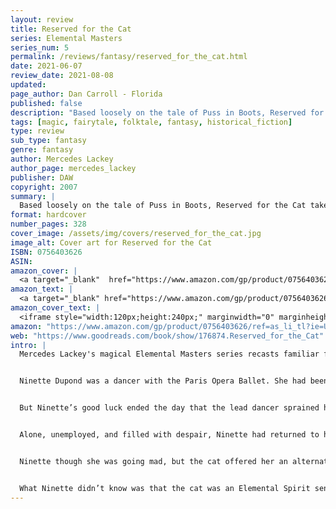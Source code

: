 ```yaml
---
layout: review
title: Reserved for the Cat
series: Elemental Masters
series_num: 5
permalink: /reviews/fantasy/reserved_for_the_cat.html
date: 2021-06-07
review_date: 2021-08-08
updated: 
page_author: Dan Carroll - Florida
published: false
description: "Based loosely on the tale of Puss in Boots, Reserved for the Cat takes place in 1910 in an alternate London. A young dancer, penniless and desperate, is sure she is going mad when a cat begins talking to her mind-to-mind."
tags: [magic, fairytale, folktale, fantasy, historical_fiction]
type: review
sub_type: fantasy
genre: fantasy
author: Mercedes Lackey
author_page: mercedes_lackey
publisher: DAW
copyright: 2007
summary: |
  Based loosely on the tale of Puss in Boots, Reserved for the Cat takes place in 1910 in an alternate London. A young dancer, penniless and desperate, is sure she is going mad when a cat begins talking to her mind-to-mind. But her feline guide, actually an Elemental Earth Spirit, helps her to impersonate a famous Russian ballerina and achieve the success she's been dreaming of. Unfortunately she also attracts the attention of another Elemental Spirit, a far more threatening one and the young dancer must once again turn to her mysteriously powerful four-legged furry friend. 
format: hardcover
number_pages: 328
cover_image: /assets/img/covers/reserved_for_the_cat.jpg
image_alt: Cover art for Reserved for the Cat
ISBN: 0756403626
ASIN: 
amazon_cover: |
  <a target="_blank"  href="https://www.amazon.com/gp/product/0756403626/ref=as_li_tl?ie=UTF8&camp=1789&creative=9325&creativeASIN=0756403626&linkCode=as2&tag=floridan21-20&linkId=9f0646c6b62fb1c544b5d46f1765f3bb"><img border="0" src="//ws-na.amazon-adsystem.com/widgets/q?_encoding=UTF8&MarketPlace=US&ASIN=0756403626&ServiceVersion=20070822&ID=AsinImage&WS=1&Format=_SL250_&tag=floridan21-20" ></a>
amazon_text: |
  <a target="_blank" href="https://www.amazon.com/gp/product/0756403626/ref=as_li_tl?ie=UTF8&camp=1789&creative=9325&creativeASIN=0756403626&linkCode=as2&tag=floridan21-20&linkId=0839756ff66b502fd6d4c6c66ac0e0ba">Reserved for the Cat (Elemental Masters, Book 5)</a>
amazon_cover_text: |
  <iframe style="width:120px;height:240px;" marginwidth="0" marginheight="0" scrolling="no" frameborder="0" src="//ws-na.amazon-adsystem.com/widgets/q?ServiceVersion=20070822&OneJS=1&Operation=GetAdHtml&MarketPlace=US&source=ac&ref=tf_til&ad_type=product_link&tracking_id=floridan21-20&marketplace=amazon&amp;region=US&placement=0756403626&asins=0756403626&linkId=69d96daf4bee6c9f1548950e3bbf3ae0&show_border=false&link_opens_in_new_window=false&price_color=333333&title_color=0066c0&bg_color=ffffff"></iframe>
amazon: "https://www.amazon.com/gp/product/0756403626/ref=as_li_tl?ie=UTF8&tag=floridan21-20&camp=1789&creative=9325&linkCode=as2&creativeASIN=0756403626&linkId=8289cbd626811d225e280db9512f36fe"
web: "https://www.goodreads.com/book/show/176874.Reserved_for_the_Cat"
intro: |
  Mercedes Lackey's magical Elemental Masters series recasts familiar fairy tales in a richly-imagined alternate Victorian world


  Ninette Dupond was a dancer with the Paris Opera Ballet. She had been very lucky—if she had not been pretty, and a natural dancer, she could only have become what her mother had been: a washerwoman.


  But Ninette’s good luck ended the day that the lead dancer sprained her ankle and Ninette was chosen to dance her part at a matinee. Her reviews had been very good—too good. Shortly thereafter, Ninette had been fired in an attempt to soothe the wounded ego of the ballet’s primary soloist.


  Alone, unemployed, and filled with despair, Ninette had returned to her apartment to find a thin, rangy, tabby-striped tomcat sitting on her windowsill. He seemed like just another stray, until abruptly he spoke to her, mind-to-mind.


  Ninette though she was going mad, but the cat offered her an alternative to a life of destitution, albeit a very odd one. He proposed that she impersonate a renowned Russian ballerina, Nina Tchereslavsky, and go to work in a specific music hall in Blackpool, England. The cat also told her that he would take care of her in every way—he would somehow convey the English and Russian languages to her, supply her with money, and guide her every move. With no other option open to her, she place her life in his paws.


  What Ninette didn’t know was that the cat was an Elemental Spirit sent to protect her, and that the music hall in Blackpool was owned by an Elemental Master. But she also didn’t know that the real Nina Tchereslavsky no longer existed. For the real Nina had been “absorbed” by an Elemental Spirit of the darkest kind that was now bent on Ninette’s destruction…. 
---
```




